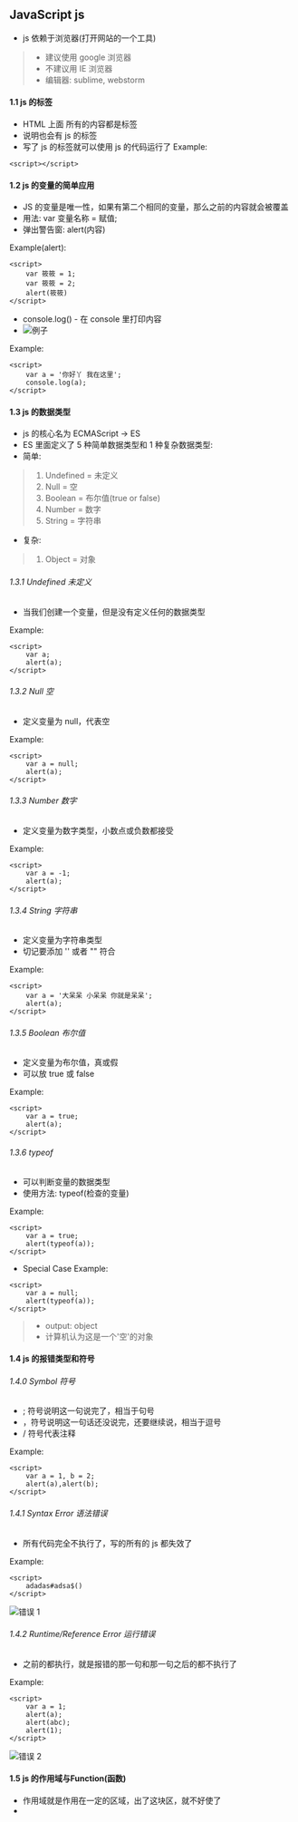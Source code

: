 ## JavaScript js
+ js 依赖于浏览器(打开网站的一个工具)
> + 建议使用 google 浏览器
> + 不建议用 IE 浏览器
> + 编辑器: sublime, webstorm

#### 1.1 js 的标签
+ HTML 上面 所有的内容都是标签
+ 说明也会有 js 的标签
+ 写了 js 的标签就可以使用 js 的代码运行了
Example:
```
<script></script>
```

#### 1.2 js 的变量的简单应用
+ JS 的变量是唯一性，如果有第二个相同的变量，那么之前的内容就会被覆盖
+ 用法: var 变量名称 = 赋值;
+ 弹出警告窗: alert(内容)

Example(alert):
```
<script>
    var 筱筱 = 1;
    var 筱筱 = 2;
    alert(筱筱)
</script>
```
+ console.log() - 在 console 里打印内容
+ ![例子](p4)

Example:
```
<script>
    var a = '你好丫 我在这里';
    console.log(a);
</script>
```

#### 1.3 js 的数据类型
+ js 的核心名为 ECMAScript -> ES
+ ES 里面定义了 5 种简单数据类型和 1 种复杂数据类型:
+ 简单:
> 1. Undefined = 未定义
> 2. Null = 空
> 3. Boolean = 布尔值(true or false)
> 4. Number = 数字
> 5. String = 字符串
+ 复杂:
> 1. Object = 对象

###### 1.3.1 Undefined 未定义
+ 当我们创建一个变量，但是没有定义任何的数据类型

Example:
```
<script>
    var a;
    alert(a);
</script>
```

###### 1.3.2 Null 空
+ 定义变量为 null，代表空

Example:
```
<script>
    var a = null;
    alert(a);
</script>
```

###### 1.3.3 Number 数字
+ 定义变量为数字类型，小数点或负数都接受

Example:
```
<script>
    var a = -1;
    alert(a);
</script>
```

###### 1.3.4 String 字符串
+ 定义变量为字符串类型
+ 切记要添加 '' 或者 "" 符合

Example:
```
<script>
    var a = '大呆呆 小呆呆 你就是呆呆';
    alert(a);
</script>
```

###### 1.3.5 Boolean 布尔值
+ 定义变量为布尔值，真或假
+ 可以放 true 或 false

Example:
```
<script>
    var a = true;
    alert(a);
</script>
```

###### 1.3.6 typeof
+ 可以判断变量的数据类型
+ 使用方法: typeof(检查的变量)

Example:
```
<script>
    var a = true;
    alert(typeof(a));
</script>
```

+ Special Case
Example:
```
<script>
    var a = null;
    alert(typeof(a));
</script>
```
> + output: object
> + 计算机认为这是一个'空'的对象

#### 1.4 js 的报错类型和符号

###### 1.4.0 Symbol 符号
+ ; 符号说明这一句说完了，相当于句号
+ ，符号说明这一句话还没说完，还要继续说，相当于逗号
+ / 符号代表注释

Example:
```
<script>
    var a = 1, b = 2;
    alert(a),alert(b);
</script>
```

###### 1.4.1 Syntax Error 语法错误
+ 所有代码完全不执行了，写的所有的 js 都失效了

Example:
```
<script>
    adadas#adsa$()
</script>
```
![错误 1](https://github.com/Tgc020202/Front-End-Learning/blob/main/demo/day%2019%20Javascript%20I/p1.PNG)

###### 1.4.2 Runtime/Reference Error 运行错误
+ 之前的都执行，就是报错的那一句和那一句之后的都不执行了

Example:
```
<script>
    var a = 1;
    alert(a);
    alert(abc);
    alert(1);
</script>
```
![错误 2](https://github.com/Tgc020202/Front-End-Learning/blob/main/demo/day%2019%20Javascript%20I/p2.PNG)


#### 1.5 js 的作用域与Function(函数)
+ 作用域就是作用在一定的区域，出了这块区，就不好使了
+ <script> 也是一个作用域
+ 每个 function 都是一个作用域
+ 用法:
> function 名字(){};
> 名字();

Example:
```
<script>
    function tgc(){
        alert(1);
    };
    tgc();
</script>
```
+ 简单理解: 就是设立一个功能，并给予名称，当要使用这个功能的时候，就使用这个名称，它就会执行自己的功能

Example (错误示范):
```
<script>
    function tgc(){
        b = 10;
    };
    alert(b);
</script>

```
+ ![错误示范](p3)
+ 报错，因为 b 的变量是属于 tgc函数的，所以无法直接调出来使用

#### 1.6 js 的解析
+ js 会解析代码两次，第一次是预解析，第二次是正常解析
+ 如果第一次有发现语法错误，js 就不干了

###### 1.6.1 第一次解析(预解析)
+ 预解析就是预先再解析
+ 预解析可能会发生两个东西:
> 1. 报错
> 2. 变量提升
> > + 就是把变量提到最上面
> > + 变量的赋值不会提升
> > + Example
> > ```
> > <script>
> >     alert(a);
> >     var a = 10;
> > </script>
> > ```
> > + 所以 output 会出 undefined 而不是 error，因为 var a; 这个变量会被提升，但是它的赋值不会被带上去
> > + 只有有作用域的位置才会发生变量提升

+ 特别事件
Example：








